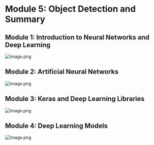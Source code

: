 

# Module 5: Object Detection and Summary
## Module 1: Introduction to Neural Networks and Deep Learning
![image.png](https://prod-files-secure.s3.us-west-2.amazonaws.com/03e82b26-cccb-4906-bb56-adabcbdc0655/a8d40bcb-c482-4026-8872-311e16b2dc63/image.png?X-Amz-Algorithm=AWS4-HMAC-SHA256&X-Amz-Content-Sha256=UNSIGNED-PAYLOAD&X-Amz-Credential=ASIAZI2LB466VOCS5CIG%2F20250204%2Fus-west-2%2Fs3%2Faws4_request&X-Amz-Date=20250204T221350Z&X-Amz-Expires=3600&X-Amz-Security-Token=IQoJb3JpZ2luX2VjEB4aCXVzLXdlc3QtMiJHMEUCIQDcNzh0uvQX482fT7JDPRuLgUR%2FPPtT7Q9Gwc7jrATrZgIgaLI5LVGIwwd8U3yEX9dnwJwL3DmJz4elReakRulbwcgq%2FwMINxAAGgw2Mzc0MjMxODM4MDUiDClZRMDifPqzKccNJyrcA3eF0zmkMDMrlz6CsYmLG0cgZ5mSBVJs6LDSJu1M74%2FcZobajryYgK%2F9VwHI279XMW7pQGLEp0KLt%2B49XDfGKE9cCEgVBulHrTlNNNRzlfASXVebfMZSjA2HTqkJP8oRAXT2D4lz1sHY3reDXCQah101BQQE5VHnnThITQfyrvwZN%2B1SmAg1maQJAHlp%2FmcuqnThtCVqXUi2GoMzYJvIQ2h01cv6o0BXsLBz9gtSIAAhL1qEDepqNaQqkWihEgKC03sOmpUhmcRKAw4cbd62biPiF9SmRys0Xb%2B8GprAd8M%2B9Hv1Fc6qyNU43Iaq%2BDv3McNdzlq8nIwjpw8bqMQtidT0pI9MOlifhHUairCW7VdCVWkEI%2Fvgmio%2F%2BPG3KOn4KAEjnWb3XdGAu5BnOZ17%2BYStL0phad6PJh%2F9O1G5hYgzKrIlLihu6VhEdNcae1IIk9oBSIi1o6Dr%2BCLfVePGRRvwjPuM9A%2FQBfIpvzZ09IMcOFCJOQK%2B9RHpNoIZbrzmcRi6uYZi5hOQtVlorVeA%2BXxJJ62oymMSbjSZ5PEEvxxpOuVYpMEFiCpCWZNH8Qx0mXoOI5YzTfpSZiMHTyxQS50jEUL0NoJpVgO%2Bbp1CCdnCj2RffJnCEaKJ5EzBMO6Uir0GOqUBPo6%2F30q%2FlR2yI7a5XbDJxt6JTESAPf57BBwm5MZxXKbnoJ6QORytUu9Al5GX96MYrIE5hIxWoDwjIh9zgCCtns%2FuQFHsUG1olgluFYDdzj3fHWOQnBPl3GYmy5nM5oNwzJWLKimy2gDp1jkvsjWMrhWHHIwxNM28lPlXIG3aYb6IVe5v3B6V5lo6ekj31Jpk%2Bq5TH3eRdL%2B4Yz56VIeitjZzr0SM&X-Amz-Signature=e2e354ba93696705d73c3047be48625d804838214964a5bc9c0120b7485be692&X-Amz-SignedHeaders=host&x-id=GetObject)
## Module 2: Artificial Neural Networks
![image.png](https://prod-files-secure.s3.us-west-2.amazonaws.com/03e82b26-cccb-4906-bb56-adabcbdc0655/5157ca89-62da-41d9-a98f-6432b71047a9/image.png?X-Amz-Algorithm=AWS4-HMAC-SHA256&X-Amz-Content-Sha256=UNSIGNED-PAYLOAD&X-Amz-Credential=ASIAZI2LB466VOCS5CIG%2F20250204%2Fus-west-2%2Fs3%2Faws4_request&X-Amz-Date=20250204T221350Z&X-Amz-Expires=3600&X-Amz-Security-Token=IQoJb3JpZ2luX2VjEB4aCXVzLXdlc3QtMiJHMEUCIQDcNzh0uvQX482fT7JDPRuLgUR%2FPPtT7Q9Gwc7jrATrZgIgaLI5LVGIwwd8U3yEX9dnwJwL3DmJz4elReakRulbwcgq%2FwMINxAAGgw2Mzc0MjMxODM4MDUiDClZRMDifPqzKccNJyrcA3eF0zmkMDMrlz6CsYmLG0cgZ5mSBVJs6LDSJu1M74%2FcZobajryYgK%2F9VwHI279XMW7pQGLEp0KLt%2B49XDfGKE9cCEgVBulHrTlNNNRzlfASXVebfMZSjA2HTqkJP8oRAXT2D4lz1sHY3reDXCQah101BQQE5VHnnThITQfyrvwZN%2B1SmAg1maQJAHlp%2FmcuqnThtCVqXUi2GoMzYJvIQ2h01cv6o0BXsLBz9gtSIAAhL1qEDepqNaQqkWihEgKC03sOmpUhmcRKAw4cbd62biPiF9SmRys0Xb%2B8GprAd8M%2B9Hv1Fc6qyNU43Iaq%2BDv3McNdzlq8nIwjpw8bqMQtidT0pI9MOlifhHUairCW7VdCVWkEI%2Fvgmio%2F%2BPG3KOn4KAEjnWb3XdGAu5BnOZ17%2BYStL0phad6PJh%2F9O1G5hYgzKrIlLihu6VhEdNcae1IIk9oBSIi1o6Dr%2BCLfVePGRRvwjPuM9A%2FQBfIpvzZ09IMcOFCJOQK%2B9RHpNoIZbrzmcRi6uYZi5hOQtVlorVeA%2BXxJJ62oymMSbjSZ5PEEvxxpOuVYpMEFiCpCWZNH8Qx0mXoOI5YzTfpSZiMHTyxQS50jEUL0NoJpVgO%2Bbp1CCdnCj2RffJnCEaKJ5EzBMO6Uir0GOqUBPo6%2F30q%2FlR2yI7a5XbDJxt6JTESAPf57BBwm5MZxXKbnoJ6QORytUu9Al5GX96MYrIE5hIxWoDwjIh9zgCCtns%2FuQFHsUG1olgluFYDdzj3fHWOQnBPl3GYmy5nM5oNwzJWLKimy2gDp1jkvsjWMrhWHHIwxNM28lPlXIG3aYb6IVe5v3B6V5lo6ekj31Jpk%2Bq5TH3eRdL%2B4Yz56VIeitjZzr0SM&X-Amz-Signature=e4912f4c8aed4ad1b550de96dd0029c79ae6b7da6776cbea0ca2b70dca562ee1&X-Amz-SignedHeaders=host&x-id=GetObject)
## Module 3: Keras and Deep Learning Libraries
![image.png](https://prod-files-secure.s3.us-west-2.amazonaws.com/03e82b26-cccb-4906-bb56-adabcbdc0655/5089ce50-05f1-470d-ad42-42503bf1df5f/image.png?X-Amz-Algorithm=AWS4-HMAC-SHA256&X-Amz-Content-Sha256=UNSIGNED-PAYLOAD&X-Amz-Credential=ASIAZI2LB466VOCS5CIG%2F20250204%2Fus-west-2%2Fs3%2Faws4_request&X-Amz-Date=20250204T221350Z&X-Amz-Expires=3600&X-Amz-Security-Token=IQoJb3JpZ2luX2VjEB4aCXVzLXdlc3QtMiJHMEUCIQDcNzh0uvQX482fT7JDPRuLgUR%2FPPtT7Q9Gwc7jrATrZgIgaLI5LVGIwwd8U3yEX9dnwJwL3DmJz4elReakRulbwcgq%2FwMINxAAGgw2Mzc0MjMxODM4MDUiDClZRMDifPqzKccNJyrcA3eF0zmkMDMrlz6CsYmLG0cgZ5mSBVJs6LDSJu1M74%2FcZobajryYgK%2F9VwHI279XMW7pQGLEp0KLt%2B49XDfGKE9cCEgVBulHrTlNNNRzlfASXVebfMZSjA2HTqkJP8oRAXT2D4lz1sHY3reDXCQah101BQQE5VHnnThITQfyrvwZN%2B1SmAg1maQJAHlp%2FmcuqnThtCVqXUi2GoMzYJvIQ2h01cv6o0BXsLBz9gtSIAAhL1qEDepqNaQqkWihEgKC03sOmpUhmcRKAw4cbd62biPiF9SmRys0Xb%2B8GprAd8M%2B9Hv1Fc6qyNU43Iaq%2BDv3McNdzlq8nIwjpw8bqMQtidT0pI9MOlifhHUairCW7VdCVWkEI%2Fvgmio%2F%2BPG3KOn4KAEjnWb3XdGAu5BnOZ17%2BYStL0phad6PJh%2F9O1G5hYgzKrIlLihu6VhEdNcae1IIk9oBSIi1o6Dr%2BCLfVePGRRvwjPuM9A%2FQBfIpvzZ09IMcOFCJOQK%2B9RHpNoIZbrzmcRi6uYZi5hOQtVlorVeA%2BXxJJ62oymMSbjSZ5PEEvxxpOuVYpMEFiCpCWZNH8Qx0mXoOI5YzTfpSZiMHTyxQS50jEUL0NoJpVgO%2Bbp1CCdnCj2RffJnCEaKJ5EzBMO6Uir0GOqUBPo6%2F30q%2FlR2yI7a5XbDJxt6JTESAPf57BBwm5MZxXKbnoJ6QORytUu9Al5GX96MYrIE5hIxWoDwjIh9zgCCtns%2FuQFHsUG1olgluFYDdzj3fHWOQnBPl3GYmy5nM5oNwzJWLKimy2gDp1jkvsjWMrhWHHIwxNM28lPlXIG3aYb6IVe5v3B6V5lo6ekj31Jpk%2Bq5TH3eRdL%2B4Yz56VIeitjZzr0SM&X-Amz-Signature=0659b587a6e2c509b5dbf7931662e0f0e52dc88351f74523ce6ae2b1196ceb9b&X-Amz-SignedHeaders=host&x-id=GetObject)
## Module 4: Deep Learning Models
![image.png](https://prod-files-secure.s3.us-west-2.amazonaws.com/03e82b26-cccb-4906-bb56-adabcbdc0655/4e22fcb0-cfbc-4d28-b961-b9b8fde071f0/image.png?X-Amz-Algorithm=AWS4-HMAC-SHA256&X-Amz-Content-Sha256=UNSIGNED-PAYLOAD&X-Amz-Credential=ASIAZI2LB466VOCS5CIG%2F20250204%2Fus-west-2%2Fs3%2Faws4_request&X-Amz-Date=20250204T221350Z&X-Amz-Expires=3600&X-Amz-Security-Token=IQoJb3JpZ2luX2VjEB4aCXVzLXdlc3QtMiJHMEUCIQDcNzh0uvQX482fT7JDPRuLgUR%2FPPtT7Q9Gwc7jrATrZgIgaLI5LVGIwwd8U3yEX9dnwJwL3DmJz4elReakRulbwcgq%2FwMINxAAGgw2Mzc0MjMxODM4MDUiDClZRMDifPqzKccNJyrcA3eF0zmkMDMrlz6CsYmLG0cgZ5mSBVJs6LDSJu1M74%2FcZobajryYgK%2F9VwHI279XMW7pQGLEp0KLt%2B49XDfGKE9cCEgVBulHrTlNNNRzlfASXVebfMZSjA2HTqkJP8oRAXT2D4lz1sHY3reDXCQah101BQQE5VHnnThITQfyrvwZN%2B1SmAg1maQJAHlp%2FmcuqnThtCVqXUi2GoMzYJvIQ2h01cv6o0BXsLBz9gtSIAAhL1qEDepqNaQqkWihEgKC03sOmpUhmcRKAw4cbd62biPiF9SmRys0Xb%2B8GprAd8M%2B9Hv1Fc6qyNU43Iaq%2BDv3McNdzlq8nIwjpw8bqMQtidT0pI9MOlifhHUairCW7VdCVWkEI%2Fvgmio%2F%2BPG3KOn4KAEjnWb3XdGAu5BnOZ17%2BYStL0phad6PJh%2F9O1G5hYgzKrIlLihu6VhEdNcae1IIk9oBSIi1o6Dr%2BCLfVePGRRvwjPuM9A%2FQBfIpvzZ09IMcOFCJOQK%2B9RHpNoIZbrzmcRi6uYZi5hOQtVlorVeA%2BXxJJ62oymMSbjSZ5PEEvxxpOuVYpMEFiCpCWZNH8Qx0mXoOI5YzTfpSZiMHTyxQS50jEUL0NoJpVgO%2Bbp1CCdnCj2RffJnCEaKJ5EzBMO6Uir0GOqUBPo6%2F30q%2FlR2yI7a5XbDJxt6JTESAPf57BBwm5MZxXKbnoJ6QORytUu9Al5GX96MYrIE5hIxWoDwjIh9zgCCtns%2FuQFHsUG1olgluFYDdzj3fHWOQnBPl3GYmy5nM5oNwzJWLKimy2gDp1jkvsjWMrhWHHIwxNM28lPlXIG3aYb6IVe5v3B6V5lo6ekj31Jpk%2Bq5TH3eRdL%2B4Yz56VIeitjZzr0SM&X-Amz-Signature=9867847664430e33c6bfa8e57b3dbfc96952ea65c4f81b304bcfeeb2f6a4573c&X-Amz-SignedHeaders=host&x-id=GetObject)